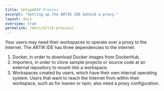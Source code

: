 ```yaml
---
title: Setup&#58 Proxies
excerpt: "Setting up the ARTIK IDE behind a proxy."
layout: docs
overview: true
permalink: /docs/artik-proxies/
---
```

Your users may need their workspaces to operate over a proxy to the Internet. The ARTIK IDE has three dependencies to the Internet:

1. Docker, in order to download Docker images from DockerHub.
2. Importers, in order to clone sample projects or source code at an external repository to mount into a workspace.
3. Workspaces created by users, which have their own internal operating system. Users that want to reach the Internet from within their workspace, such as for maven or npm, also need a proxy configuration.
